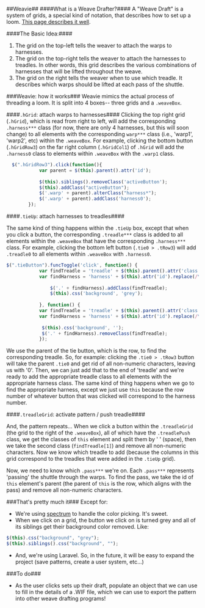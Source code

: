 ##Weavie##
####What is a Weave Drafter?####
A "Weave Draft" is a system of grids, a special kind of notation, that describes how to set up a loom. [This page describes it well](http://www.weaverscraft.com/hints.html).

####The Basic Idea:####
1. The grid on the top-left tells the weaver to attach the warps to harnesses.
2. The grid on the top-right tells the weaver to attach the harnesses to treadles. In other words, this grid describes the various combinations of harnesses that will be lifted throughout the weave.
3. The grid on the right tells the weaver when to use which treadle. It describes which warps should be lifted at each pass of the shuttle.

###Weavie: how it works###
Weavie mimics the actual process of threading a loom. It is split into 4 boxes-- three grids and a `.weaveBox`. 

####`.hGrid`: attach warps to harnesses####
Clicking the top right grid (`.hGrid`), which is read from right to left, will add the corresponding `.harness***`  class (for now, there are only 4 harnesses, but this will soon change) to all elements with the corresponding `warp***` class (i.e., 'warp1', 'warp2', etc) within the `.weaveBox`. For example, clicking the bottom button (`.hGridRow3`) on the far right column (`.hGridCol1`) of `.hGrid` will add the `.harness0` class to elements within `.weaveBox` with the `.warp1` class.

```javascript
  $(".hGridRow3").click(function(){
			var parent = $(this).parent().attr('id');
		
			$(this).siblings().removeClass('activeButton');
			$(this).addClass("activeButton");
			$('.warp' + parent).alterClass("harness*");
			$('.warp' + parent).addClass('harness0');
		});
```
		
####`.tieUp`: attach harnesses to treadles####

The same kind of thing happens within the `.tieUp` box, except that when you click a button, the corresponding `.treadle***` class is added to all elements within the `.weaveBox` that have the corresponding `.harness***` class. For example, clicking the bottom left button (`.tie0 > .tRow3`) will add `.treadle0` to all elements within `.weaveBox` with `.harness0`.

```javascript
$(".tieButton").funcToggle('click', function() {
			var findTreadle = 'treadle' + $(this).parent().attr('class').replace(/\D/g,'');		
			var findHarness = 'harness' + $(this).attr('id').replace(/\D/g,'');;
			
				$('.' + findHarness).addClass(findTreadle);
				$(this).css('background', 'grey');
				
			}, function() {
			var findTreadle = 'treadle' + $(this).parent().attr('class').replace(/\D/g,'');;		
			var findHarness = 'harness' + $(this).attr('id').replace(/\D/g,'');;
			
			 $(this).css('background', '');
			 $('.' + findHarness).removeClass(findTreadle);
			});
```
We use the parent of the tie button, which is the row, to find the corresponding treadle. So, for example: clicking the `.tie0 > .tRow3` button will take the parent `.tie0` and get rid of all non-numeric characters, leaving us with '0'. Then, we can just add that to the end of 'treadle' and we're ready to add the appropriate treadle class to all elements with the appropriate harness class. The same kind of thing happens when we go to find the appropriate harness, except we just use `this` because the row number of whatever button that was clicked will correspond to the harness number. 

####`.treadleGrid`: activate pattern / push treadle####

And, the pattern repeats... When we click a button within the `.treadleGrid` (the grid to the right of the `.weaveBox`), all of which have the `.treadlePush` class, we get the classes of `this` element and split them by ' ' (space), then we take the second class (`findTreadle[1]`) and remove all non-numeric characters. Now we know which treadle to add (because the columns in this grid correspond to the treadles that were added in the `.tieUp` grid). 

Now, we need to know which `.pass***` we're on. Each `.pass***` represents 'passing' the shuttle through the warps. To find the pass, we take the id of `this` element's parent (the parent of `this` is the row, which aligns with the pass) and remove all non-numeric characters.

###That's pretty much it###
Except for:
* We're using [spectrum](https://bgrins.github.io/spectrum/) to handle the color picking. It's sweet.
* When we click on a grid, the button we click on is turned grey and all of its siblings get their background color removed. Like: 
```javascript 
$(this).css("background", "grey");
$(this).siblings().css("background", "");
```
* And, we're using Laravel. So, in the future, it will be easy to expand the project (save patterns, create a user system, etc...)

###To do###
* As the user clicks sets up their draft, populate an object that we can use to fill in the details of a .WIF file, which we can use to export the pattern into other weave drafting programs! 

